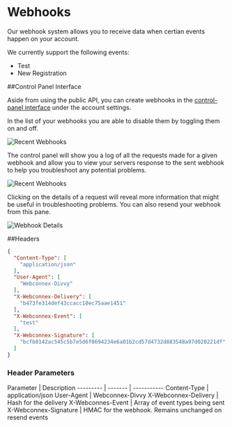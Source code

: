# Webhooks

Our webhook system allows you to receive data when certian events happen on your account.

We currently support the following events:

* Test
* New Registration

##Control Panel Interface

Aside from using the public API, you can create webhooks in the [control-panel interface](https://beta.manage.webconnex.com) under the account settings.

In the list of your webhooks you are able to disable them by toggling them on and off.

![Recent Webhooks](/images/webhook-activate.png)

The control panel will show you a log of all the requests made for a given webhook and allow you to view your servers response to the sent webhook to help you troubleshoot any potential problems.

![Recent Webhooks](/images/webhook-recent.png)

Clicking on the details of a request will reveal more information that might be useful in troubleshooting problems. You can also resend your webhook from this pane.

![Webhook Details](/images/webhook-details.png)

##Headers

```json
{
  "Content-Type": [
    "application/json"
  ],
  "User-Agent": [
    "Webconnex-Divvy"
  ],
  "X-Webconnex-Delivery": [
    "b473fe314def43ccacc10ec75aae1451"
  ],
  "X-Webconnex-Event": [
    "test"
  ],
  "X-Webconnex-Signature": [
    "bcfb8142ac545c5b7e5d6f0694234e6a01b2cd57d4732d883548a97d020221df"
  ]
}
```

### Header Parameters
Parameter | Description
--------- | ------- | -----------
Content-Type | application/json
User-Agent | Webconnex-Divvy
X-Webconnex-Delivery | Hash for the delivery
X-Webconnes-Event | Array of event types being sent
X-Webconnex-Signature | HMAC for the webhook. Remains unchanged on resend events
